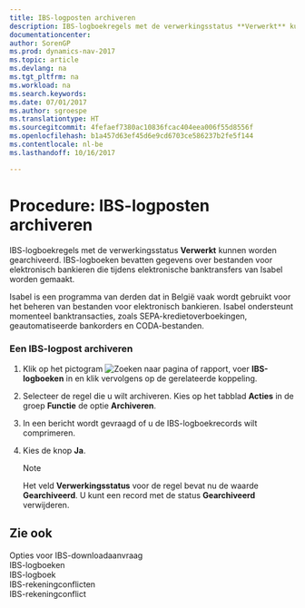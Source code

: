 ```yaml
---
title: IBS-logposten archiveren
description: IBS-logboekregels met de verwerkingsstatus **Verwerkt** kunnen worden gearchiveerd. IBS-logboeken bevatten gegevens over bestanden voor elektronisch bankieren die tijdens elektronische banktransfers van Isabel worden gemaakt.
documentationcenter: 
author: SorenGP
ms.prod: dynamics-nav-2017
ms.topic: article
ms.devlang: na
ms.tgt_pltfrm: na
ms.workload: na
ms.search.keywords: 
ms.date: 07/01/2017
ms.author: sgroespe
ms.translationtype: HT
ms.sourcegitcommit: 4fefaef7380ac10836fcac404eea006f55d8556f
ms.openlocfilehash: b1a457d63ef45d6e9cd6703ce586237b2fe5f144
ms.contentlocale: nl-be
ms.lasthandoff: 10/16/2017

---
```

# <a name="how-to-archive-ibs-log-entries"></a>Procedure: IBS-logposten archiveren
IBS-logboekregels met de verwerkingsstatus **Verwerkt** kunnen worden gearchiveerd. IBS-logboeken bevatten gegevens over bestanden voor elektronisch bankieren die tijdens elektronische banktransfers van Isabel worden gemaakt.  
  
 Isabel is een programma van derden dat in België vaak wordt gebruikt voor het beheren van bestanden voor elektronisch bankieren. Isabel ondersteunt momenteel banktransacties, zoals SEPA-kredietoverboekingen, geautomatiseerde bankorders en CODA-bestanden.  
  
### <a name="to-archive-an-ibs-log-entry"></a>Een IBS-logpost archiveren  
  
1.  Klik op het pictogram ![Zoeken naar pagina of rapport](media/ui-search/search_small.png "pictogram Zoeken naar pagina of rapport"), voer **IBS-logboeken** in en klik vervolgens op de gerelateerde koppeling.  
  
2.  Selecteer de regel die u wilt archiveren. Kies op het tabblad **Acties** in de groep **Functie** de optie **Archiveren**.  
  
3.  In een bericht wordt gevraagd of u de IBS-logboekrecords wilt comprimeren.  
  
4.  Kies de knop **Ja**.  
  
    > [!NOTE]  
    >  Het veld **Verwerkingsstatus** voor de regel bevat nu de waarde **Gearchiveerd**. U kunt een record met de status **Gearchiveerd** verwijderen.  
  
## <a name="see-also"></a>Zie ook  
 Opties voor IBS-downloadaanvraag   
 IBS-logboeken   
 IBS-logboek   
 IBS-rekeningconflicten   
 IBS-rekeningconflict

